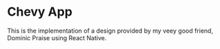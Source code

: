 # Chevy App

This is the implementation of a design provided by my veey good friend, Dominic Praise using React Native.
